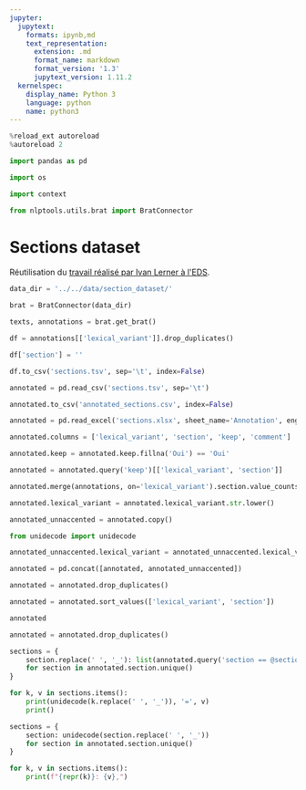 ```yaml
---
jupyter:
  jupytext:
    formats: ipynb,md
    text_representation:
      extension: .md
      format_name: markdown
      format_version: '1.3'
      jupytext_version: 1.11.2
  kernelspec:
    display_name: Python 3
    language: python
    name: python3
---
```


```python
%reload_ext autoreload
%autoreload 2
```

```python
import pandas as pd
```

```python
import os
```

```python
import context
```

```python
from nlptools.utils.brat import BratConnector
```

# Sections dataset


Réutilisation du [travail réalisé par Ivan Lerner à l'EDS](https://gitlab.eds.aphp.fr/IvanL/section_dataset).

```python
data_dir = '../../data/section_dataset/'
```

```python
brat = BratConnector(data_dir)
```

```python
texts, annotations = brat.get_brat()
```

```python
df = annotations[['lexical_variant']].drop_duplicates()
```

```python
df['section'] = ''
```

```python
df.to_csv('sections.tsv', sep='\t', index=False)
```

```python
annotated = pd.read_csv('sections.tsv', sep='\t')
```

```python
annotated.to_csv('annotated_sections.csv', index=False)
```

```python
annotated = pd.read_excel('sections.xlsx', sheet_name='Annotation', engine='openpyxl')
```

```python
annotated.columns = ['lexical_variant', 'section', 'keep', 'comment']
```

```python
annotated.keep = annotated.keep.fillna('Oui') == 'Oui'
```

```python
annotated = annotated.query('keep')[['lexical_variant', 'section']]
```

```python
annotated.merge(annotations, on='lexical_variant').section.value_counts()
```

```python
annotated.lexical_variant = annotated.lexical_variant.str.lower()
```

```python
annotated_unnaccented = annotated.copy()
```

```python
from unidecode import unidecode
```

```python
annotated_unnaccented.lexical_variant = annotated_unnaccented.lexical_variant.apply(unidecode)
```

```python
annotated = pd.concat([annotated, annotated_unnaccented])
```

```python
annotated = annotated.drop_duplicates()
```

```python
annotated = annotated.sort_values(['lexical_variant', 'section'])
```

```python
annotated
```

```python
annotated = annotated.drop_duplicates()
```

```python
sections = {
    section.replace(' ', '_'): list(annotated.query('section == @section').lexical_variant)
    for section in annotated.section.unique()
}
```

```python
for k, v in sections.items():
    print(unidecode(k.replace(' ', '_')), '=', v)
    print()
```

```python
sections = {
    section: unidecode(section.replace(' ', '_'))
    for section in annotated.section.unique()
}
```

```python
for k, v in sections.items():
    print(f"{repr(k)}: {v},")
```

```python

```
